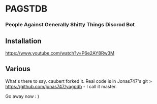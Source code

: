 PAGSTDB
================

### People Against Generally Shitty Things Discrod Bot

## Installation
https://www.youtube.com/watch?v=P6e2AY8Rw3M

## Various
What's there to say. caubert forked it. Real code is in Jonas747's git > https://github.com/jonas747/yagpdb - I call it master.

Go away now : )
